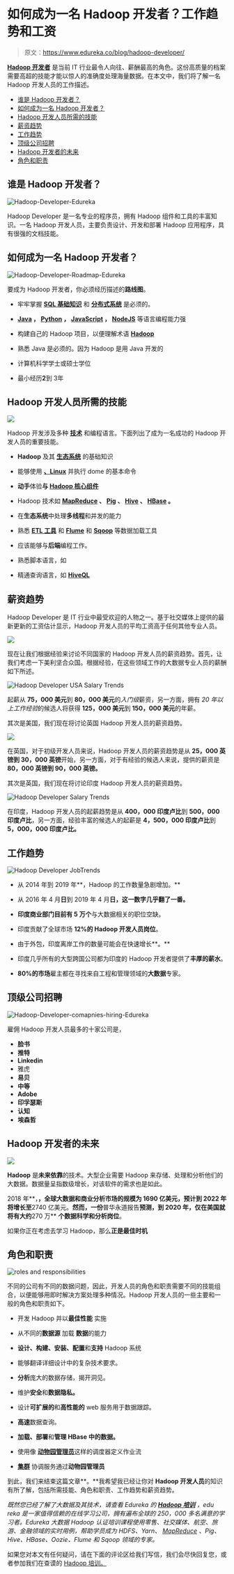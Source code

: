 # 如何成为一名 Hadoop 开发者？工作趋势和工资

> 原文：<https://www.edureka.co/blog/hadoop-developer/>

[**Hadoop 开发者**](https://www.edureka.co/big-data-hadoop-training-certification) 是当前 IT 行业最令人向往、薪酬最高的角色。这份高质量的档案需要高超的技能才能以惊人的准确度处理海量数据。在本文中，我们将了解一名 Hadoop 开发人员的工作描述。

*   [谁是 Hadoop 开发者？](#who)
*   [如何成为一名 Hadoop 开发者？](#how)
*   [Hadoop 开发人员所需的技能](#skill)
*   [薪资趋势](#salary)
*   [工作趋势](#job)
*   [顶级公司招聘](#top)
*   [Hadoop 开发者的未来](#future)
*   [角色和职责](#roles)

## **谁是 Hadoop 开发者？**

![Hadoop-Developer-Edureka](img/d5a5245fc12b5050fe37496433d12f5f.png)

Hadoop Developer 是一名专业的程序员，拥有 Hadoop 组件和工具的丰富知识。一名 Hadoop 开发人员，主要负责设计、开发和部署 Hadoop 应用程序，具有很强的文档技能。

## **如何成为一名 Hadoop 开发者？**

![Hadoop-Developer-Roadmap-Edureka](img/eed288c7315094034a0df8120fc6254c.png)

要成为 Hadoop 开发者，你必须经历描述的**路线图**。

*   牢牢掌握 [**SQL 基础知识**](https://www.edureka.co/blog/sql-basics/) 和 [**分布式系统**](https://www.edureka.co/blog/spark-architecture/) 是必须的。

*   **[Java](https://www.edureka.co/blog/java-tutorial/) ， [Python](https://www.edureka.co/blog/python-tutorial/) ， [JavaScript](https://www.edureka.co/blog/javascript-tutorial/) ， [NodeJS](https://www.edureka.co/blog/nodejs-tutorial/)** 等语言编程能力强

*   构建自己的 Hadoop 项目，以便理解术语 [**Hadoop**](https://www.youtube.com/watch?v=WNITzdRJVB8)

*   熟悉 Java 是必须的。因为 Hadoop 是用 Java 开发的

*   计算机科学学士或硕士学位

*   最小经历**2**到 3年

## **Hadoop 开发人员所需的技能**

![](img/339ad63b00794431b65b1dc647670a2e.png)

Hadoop 开发涉及多种 [**技术**](https://www.edureka.co/blog/top-big-data-technologies/) 和编程语言。下面列出了成为一名成功的 Hadoop 开发人员的重要技能。

*   **Hadoop** 及其 [**生态系统**](https://www.edureka.co/blog/hadoop-ecosystem) 的基础知识

*   能够使用 [**、Linux**](https://www.edureka.co/blog/linux-tutorial/) 并执行 dome 的基本命令

*   **动手**体验**与 [Hadoop 核心组件](https://www.edureka.co/blog/every-hadoop-component/)**

*   Hadoop 技术如 **[MapReduce](https://www.edureka.co/blog/mapreduce-tutorial/) 、 [Pig](https://www.edureka.co/blog/pig-tutorial/) 、 [Hive](https://www.edureka.co/blog/hive-tutorial/) 、 [HBase](https://www.edureka.co/blog/hbase-tutorial) 。**

*   在**生态系统**中处理**多线程**和并发的能力

*   熟悉 [**ETL 工具**](https://www.edureka.co/blog/top-big-data-technologies/) 和 [**Flume**](https://www.edureka.co/blog/apache-flume-tutorial/) 和 [**Sqoop**](https://www.edureka.co/blog/apache-sqoop-tutorial/) 等数据加载工具

*   应该能够与**后端**编程工作。

*   熟悉脚本语言，如[](https://www.edureka.co/blog/pig-tutorial/)

*   精通查询语言，如 [**HiveQL**](https://www.edureka.co/blog/hive-commands-with-examples)

## **薪资趋势**

Hadoop Developer 是 IT 行业中最受欢迎的人物之一。基于社交媒体上提供的最新更新的工资估计显示，Hadoop 开发人员的平均工资高于任何其他专业人员。

![](img/10f14687ce08112ac26148e525b4dfa6.png)

现在让我们根据经验来讨论不同国家的 Hadoop 开发人员的薪资趋势。首先，让我们考虑一下美利坚合众国。根据经验，在这些领域工作的大数据专业人员的薪酬如下所述。

![Hadoop Developer USA Salary Trends](img/a706953f11d8d96e843e65e20e61df53.png)

起薪从 **75，000 美元**到 **80，000 美元**的*入门级*薪资，另一方面，拥有 *20 年以上工作经验*的候选人将获得 **125，000 美元**到 **150，000 美元**的年薪。

其次是美国，我们现在将讨论英国 Hadoop 开发人员的薪资趋势。

![](img/9c4c99c4b0f2ce43cfad2b30e12bf44b.png)

在英国，对于初级开发人员来说，Hadoop 开发人员的薪资趋势是从 **25，000 英镑到 30，000 英镑**开始，另一方面，对于有经验的候选人来说，提供的薪资是 **80，000 英镑到 90，000 英镑。**

其次是英国，我们现在将讨论印度 Hadoop 开发人员的薪资趋势。

![Hadoop Developer Salary Trends](img/4a5cef1221c5340cbd8524a9cb50c040.png)

在印度，Hadoop 开发人员的起薪趋势是从 **400，000 印度卢比**到 **500，000 印度卢比**，另一方面，经验丰富的候选人的起薪是 **4，500，000 印度卢比**到 **5，000，000 印度卢比。**

## **工作趋势**

![Hadoop Developer JobTrends](img/c1680c3979a0e53337925128a233b0b2.png)

*   从 2014 年到 2019 年**，Hadoop 的工作数量急剧增加。**

*   从 2016 年 4 月**日**到 2019 年 4 月**日，这一数字几乎翻了一番。**

*   **印度商业部门目前有 5 万个**与大数据相关的职位空缺。

*   印度贡献了全球市场 **12%的 Hadoop 开发人员岗位**。

*   由于外包，印度离岸工作的数量可能会在快速增长**。**

*   印度几乎所有的大型跨国公司都为印度的 Hadoop 开发者提供了**丰厚的薪水**。

*   **80%的市场**雇主都在寻找来自工程和管理领域的**大数据**专家。

## **顶级公司招聘**

![Hadoop-Developer-comapnies-hiring-Edureka](img/5747472e3e7436acb18c45e200ae6c13.png)

雇佣 Hadoop 开发人员最多的十家公司是，

*   **脸书**
*   **推特**
*   **Linkedin**
*   雅虎
*   **易贝**
*   **中等**
*   **Adobe**
*   **印孚瑟斯**
*   **认知**
*   **埃森哲**

## **Hadoop 开发者的未来**

![](img/76fedf634d78daec40464407d4dd27eb.png)

**Hadoop** 是**未来依靠**的技术。大型企业需要 Hadoop 来存储、处理和分析他们的大数据。数据量呈指数级增长，对该软件的需求也是如此。

2018 年**，**，**全球大数据和商业分析市场**的规模为 1690 亿美元，预计到 2022 年将增长至**2740 亿美元。**然而，一份**普华永道报告**预测，到 2020 年，仅在美国就将有大约**270 万** **个数据科学和分析岗位**。

如果你正在考虑去学习 Hadoop，那么**正是最佳时机**

## **角色和职责**

![roles and responsibilities](img/e36749f5b4fd9c793038d6294f0c96e6.png)

不同的公司有不同的数据问题，因此，开发人员的角色和职责需要不同的技能组合，以便能够用即时解决方案处理多种情况。Hadoop 开发人员的一些主要和一般的角色和职责如下。

*   开发 Hadoop 并以**最佳性能** 实施

*   从不同的**数据源** 加载 **数据**的能力

*   **设计、构建、安装、配置**和**支持** Hadoop 系统

*   能够翻译详细设计中的复杂技术要求。

*   **分析**庞大的数据存储，揭开洞见。

*   维护**安全**和**数据隐私。**

*   设计**可扩展的**和**高性能的** web 服务用于数据跟踪。

*   **高速**数据查询。

*   **加载、部署**和**管理 **HBase 中的**数据。**

*   使用像 [**动物园管理员**](https://www.youtube.com/watch?v=Qhc6RMaDkgY)这样的调度器定义作业流

*   [**集群**](https://www.edureka.co/blog/hadoop-clusters) 协调服务通过**动物园管理员**

到此，我们来结束这篇文章**。**我希望我已经让你对 **Hadoop 开发人员**的知识有所了解，包括所需技能、角色和职责、工作趋势和薪资趋势。

*既然您已经了解了大数据及其技术，请查看 Edureka 的  **[Hadoop 培训](https://www.edureka.co/big-data-hadoop-training-certification)*** *，edu reka 是一家值得信赖的在线学习公司，拥有遍布全球的 250，000 多名满意的学习者。Edureka 大数据 Hadoop 认证培训课程使用零售、社交媒体、航空、旅游、金融领域的实时用例，帮助学员成为 HDFS、Yarn、  [MapReduce](https://hadoop.apache.org/docs/current/hadoop-mapreduce-client/hadoop-mapreduce-client-core/MapReduceTutorial.html) 、Pig、Hive、HBase、Oozie、Flume 和 Sqoop 领域的专家。*

如果您对本文有任何疑问，请在下面的评论区给我们写信，我们会尽快回复您，或者参加我们在查谟的 [Hadoop 培训。](https://www.edureka.co/big-data-hadoop-training-certification-jammu)
